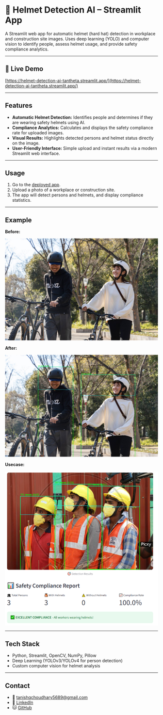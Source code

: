 # 🦺 Helmet Detection AI – Streamlit App

A Streamlit web app for automatic helmet (hard hat) detection in workplace and construction site images. Uses deep learning (YOLO) and computer vision to identify people, assess helmet usage, and provide safety compliance analytics.

---

## 🚀 Live Demo
[https://helmet-detection-ai-tantheta.streamlit.app/](https://helmet-detection-ai-tantheta.streamlit.app/)

---

## Features
- **Automatic Helmet Detection:** Identifies people and determines if they are wearing safety helmets using AI.
- **Compliance Analytics:** Calculates and displays the safety compliance rate for uploaded images.
- **Visual Results:** Highlights detected persons and helmet status directly on the image.
- **User-Friendly Interface:** Simple upload and instant results via a modern Streamlit web interface.

---

## Usage
1. Go to the [deployed app](https://helmet-detection-ai-tantheta.streamlit.app/).
2. Upload a photo of a workplace or construction site.
3. The app will detect persons and helmets, and display compliance statistics.

---

## Example

**Before:**

![Before](https://github.com/Tanishq4501/helmet-detection-ai/blob/main/before.jpg?raw=true)

**After:**

![After](https://github.com/Tanishq4501/helmet-detection-ai/blob/main/after.jpg?raw=true)

**Usecase:**

![Usecase](https://github.com/Tanishq4501/Helmet-Detection-AI/blob/main/Construction.PNG)

---

## Tech Stack
- Python, Streamlit, OpenCV, NumPy, Pillow
- Deep Learning (YOLOv3/YOLOv4 for person detection)
- Custom computer vision for helmet analysis

---

## Contact
- 📧 [tanishqchoudhary5689@gmail.com](mailto:tanishqchoudhary5689@gmail.com)
- 💼 [LinkedIn](https://www.linkedin.com/in/tanishq-choudhary-tc/)
- 🐱 [GitHub](https://github.com/Tanishq4501)
